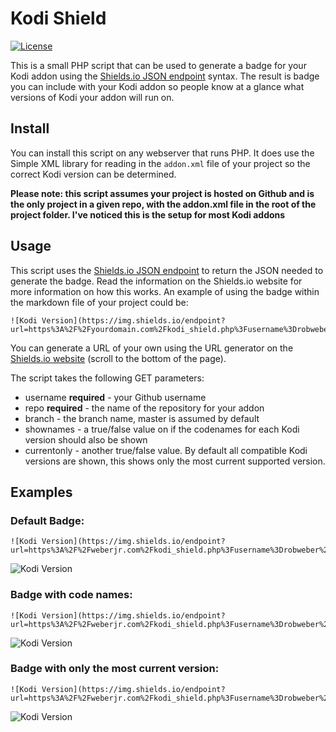 
# Kodi Shield
[![License](https://img.shields.io/github/license/robweber/kodi-shield)](https://github.com/robweber/kodi-shield/blob/master/LICENSE) 

This is a small PHP script that can be used to generate a badge for your Kodi addon using the [Shields.io JSON endpoint]([https://shields.io/endpoint](https://shields.io/endpoint)) syntax. The result is badge you can include with your Kodi addon so people know at a glance what versions of Kodi your addon will run on. 

## Install
You can install this script on any webserver that runs PHP. It does use the Simple XML library for reading in the ```addon.xml``` file of your project so the correct Kodi version can be determined. 

__Please note: this script assumes your project is hosted on Github and is the only project in a given repo, with the addon.xml file in the root of the project folder. I've noticed this is the setup for most Kodi addons__

## Usage
This script uses the [Shields.io JSON endpoint]([https://shields.io/endpoint](https://shields.io/endpoint)) to return the JSON needed to generate the badge. Read the information on the Shields.io website for more information on how this works. An example of using the badge within the markdown file of your project could be: 

```
![Kodi Version](https://img.shields.io/endpoint?url=https%3A%2F%2Fyourdomain.com%2Fkodi_shield.php%3Fusername%3Drobweber%26repo%3Dxbmcbackup%26branch%3Dmaster)
```

You can generate a URL of your own using the URL generator on the [Shields.io website]([https://shields.io/endpoint](https://shields.io/endpoint)) (scroll to the bottom of the page). 

The script takes the following GET parameters: 

* username __required__ - your Github username
* repo __required__ - the name of the repository for your addon
* branch - the branch name, master is assumed by default
* shownames - a true/false value on if the codenames for each Kodi version should also be shown
* currentonly - another true/false value. By default all compatible Kodi versions are shown, this shows only the most current supported version. 

## Examples

### Default Badge: 

```
![Kodi Version](https://img.shields.io/endpoint?url=https%3A%2F%2Fweberjr.com%2Fkodi_shield.php%3Fusername%3Drobweber%26repo%3Dxbmcbackup%26branch%3Dmaster)
```

![Kodi Version](https://img.shields.io/endpoint?url=https%3A%2F%2Fweberjr.com%2Fkodi_shield.php%3Fusername%3Drobweber%26repo%3Dxbmcbackup%26branch%3Dmaster)

### Badge with code names:
```
![Kodi Version](https://img.shields.io/endpoint?url=https%3A%2F%2Fweberjr.com%2Fkodi_shield.php%3Fusername%3Drobweber%26repo%3Dxbmcbackup%26branch%3Dmaster%26shownames%3Dtrue)
```
![Kodi Version](https://img.shields.io/endpoint?url=https%3A%2F%2Fweberjr.com%2Fkodi_shield.php%3Fusername%3Drobweber%26repo%3Dxbmcbackup%26branch%3Dmaster%26shownames%3Dtrue)



### Badge with only the most current version: 

```
![Kodi Version](https://img.shields.io/endpoint?url=https%3A%2F%2Fweberjr.com%2Fkodi_shield.php%3Fusername%3Drobweber%26repo%3Dxbmcbackup%26branch%3Dmaster%26shownames%3Dtrue%26currentonly%3Dtrue)
```

![Kodi Version](https://img.shields.io/endpoint?url=https%3A%2F%2Fweberjr.com%2Fkodi_shield.php%3Fusername%3Drobweber%26repo%3Dxbmcbackup%26branch%3Dmaster%26shownames%3Dtrue%26currentonly%3Dtrue)